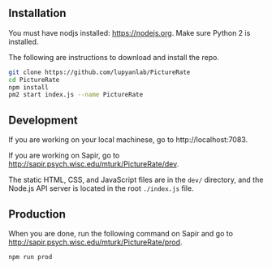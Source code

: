 ## Installation

You must have nodjs installed: https://nodejs.org. Make sure Python 2 is installed.

The following are instructions to download and install the repo.

```sh
git clone https://github.com/lupyanlab/PictureRate 
cd PictureRate
npm install
pm2 start index.js --name PictureRate 
```

## Development

If you are working on your local machinese, go to http://localhost:7083.

If you are working on Sapir, go to http://sapir.psych.wisc.edu/mturk/PictureRate/dev.

The static HTML, CSS, and JavaScript files are in the `dev/` directory, and the Node.js API server is located in the root `./index.js` file.

## Production

When you are done, run the following command on Sapir and go to http://sapir.psych.wisc.edu/mturk/PictureRate/prod.

```sh
npm run prod
```
